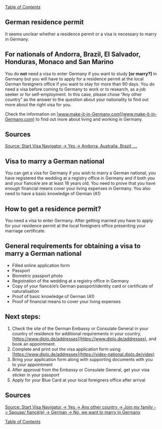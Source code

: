 [Table of Contents](Readme.md)

German residence permit
-

It seems unclear whether a residence permit or a visa is necessary to marry in Germany.

For nationals of Andorra, Brazil, El Salvador, Honduras, Monaco and San Marino
-

You do **not** need a visa to enter Germany if you want to study **[or marry?]** in Germany but you will have to apply for a residence permit at the local German foreigners office if you want to stay for more than 90 days. You do need a visa before coming to Germany to work or to research, as a job seeker or for self-employment. In this case, please chose “Any other country” as the answer to the question about your nationality to find out more about the right visa for you.

Check the information on [www.make-it-in-Germany.com](www.make-it-in-Germany.com) to find out more about living and working in Germany.

Sources
-

[Source: Start Visa Navigator -> Yes -> Andorra, Australia, Brazil, ... ](https://digital.diplo.de/navigator/en/visa#/vib)

Visa to marry a German national
-

You can get a visa for Germany if you wish to marry a German national, you have registered the wedding at a registry office in Germany and if both you and your fiancé/e are at least 18 years old. You need to prove that you have enough financial means cover your living expenses in Germany. You also need to have a basic knowledge of German (A1)

How to get a residence permit?
-

You need a visa to enter Germany. After getting married you have to apply for your residence permit at the local foreigners office presenting your marriage certificate.

General requirements for obtaining a visa to marry a German national
-

* Filled online application form
* Passport
* Biometric passport photo
* Registration of the wedding at a registry office in Germany
* Copy of your fiancé/e’s German passport/identity card or certificate of naturalisation
* Proof of basic knowledge of German (A1)
* Proof of financial means to cover your living expenses

Next steps:
-

1. Check the site of the German Embassy or Consulate General in your country of residence for additional requirements in your country, [https://www.diplo.de/addresses](https://www.diplo.de/addresses), and book an appointment.
2. Complete and print out the visa application form using [https://www.diplo.de/addresses](https://videx-national.diplo.de/videx)
3. Bring your application form along with supporting documents with you to your appointment
4. After approval from the Embassy or Consulate General, get your visa sticker in your passport
5. Apply for your Blue Card at your local foreigners office after arrival

Sources
-

[Source: Start Visa Navigator -> Yes -> Any other country -> Join my family -> Spouse/ fiancé(e) -> German -> No, we want to marry in Germany](https://digital.diplo.de/navigator/en/visa#/vib)

[Table of Contents](Readme.md)
